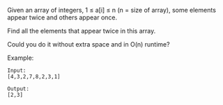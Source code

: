Given an array of integers, 1 ≤ a[i] ≤ n (n = size of array), some elements appear twice and others appear once.

Find all the elements that appear twice in this array.

Could you do it without extra space and in O(n) runtime?

Example:

```
Input:
[4,3,2,7,8,2,3,1]

Output:
[2,3]
```

